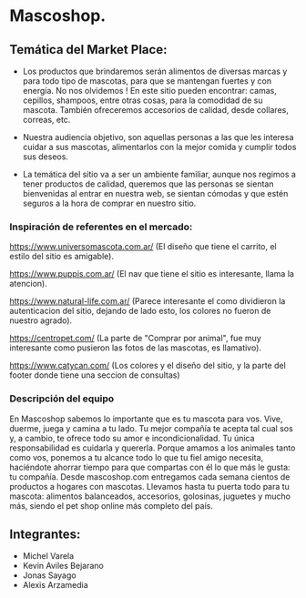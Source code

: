 # Mascoshop.

## Temática del Market Place:

- Los productos que brindaremos serán alimentos de diversas marcas y para todo tipo de mascotas, para que se mantengan fuertes y con energía. No nos olvidemos ! En este sitio pueden encontrar: camas, cepillos, shampoos, entre otras cosas, para la comodidad de su mascota. También ofreceremos accesorios de calidad, desde collares, correas, etc.  

- Nuestra audiencia objetivo, son aquellas personas a las que les interesa cuidar a sus mascotas, alimentarlos con la mejor comida y cumplir todos sus deseos. 

- La temática del sitio va a ser un ambiente familiar, aunque nos regimos a tener productos de calidad, queremos que las personas se sientan bienvenidas al entrar en nuestra web, se sientan cómodas y que estén seguros a la hora de comprar en nuestro sitio. 

### Inspiración de referentes en el mercado:

https://www.universomascota.com.ar/ (El diseño que tiene el carrito, el estilo del sitio es amigable).

https://www.puppis.com.ar/ (El nav que tiene el sitio es interesante, llama la atencion).

https://www.natural-life.com.ar/    (Parece interesante el como dividieron la autenticacion del sitio, dejando de lado esto, los colores no fueron de nuestro agrado).

https://centropet.com/ (La parte de "Comprar por animal", fue muy interesante como pusieron las fotos de las mascotas, es llamativo).

https://www.catycan.com/ (Los colores y el diseño del sitio, y la parte del footer donde tiene una seccion de consultas)

### Descripción del equipo

En Mascoshop sabemos lo importante que es tu mascota para vos. Vive, duerme, juega y camina a tu lado. Tu mejor compañía te acepta tal cual sos y, a cambio, te ofrece todo su amor e incondicionalidad. Tu única responsabilidad es cuidarla y quererla.
Porque amamos a los animales tanto como vos, ponemos a tu alcance todo lo que tu fiel amigo necesita, haciéndote ahorrar tiempo para que compartas con él lo que más le gusta: tu compañía.
Desde mascoshop.com entregamos cada semana cientos de productos a hogares con mascotas. Llevamos hasta tu puerta todo para tu mascota: alimentos balanceados, accesorios, golosinas, juguetes y mucho más, siendo el pet shop online más completo del país.


## Integrantes: 
- Michel Varela
- Kevin Aviles Bejarano
- Jonas Sayago
- Alexis Arzamedia
